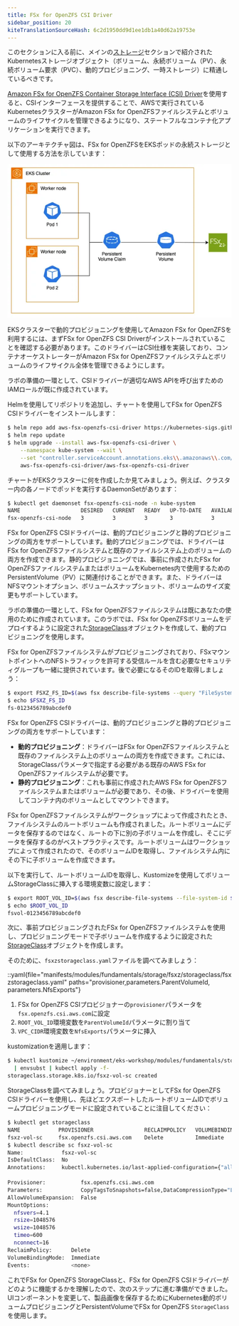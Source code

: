 ```yaml
---
title: FSx for OpenZFS CSI Driver
sidebar_position: 20
kiteTranslationSourceHash: 6c2d1950dd9d1ee1db1a40d62a19753e
---
```


このセクションに入る前に、メインの[ストレージ](../index.md)セクションで紹介されたKubernetesストレージオブジェクト（ボリューム、永続ボリューム（PV）、永続ボリューム要求（PVC）、動的プロビジョニング、一時ストレージ）に精通しているべきです。

[Amazon FSx for OpenZFS Container Storage Interface (CSI) Driver](https://github.com/kubernetes-sigs/aws-fsx-openzfs-csi-driver)を使用すると、CSIインターフェースを提供することで、AWSで実行されているKubernetesクラスターがAmazon FSx for OpenZFSファイルシステムとボリュームのライフサイクルを管理できるようになり、ステートフルなコンテナ化アプリケーションを実行できます。

以下のアーキテクチャ図は、FSx for OpenZFSをEKSポッドの永続ストレージとして使用する方法を示しています：

![FSx for OpenZFSを使用したアセット](./assets/fsxz-storage.webp)

EKSクラスターで動的プロビジョニングを使用してAmazon FSx for OpenZFSを利用するには、まずFSx for OpenZFS CSI Driverがインストールされていることを確認する必要があります。このドライバーはCSI仕様を実装しており、コンテナオーケストレーターがAmazon FSx for OpenZFSファイルシステムとボリュームのライフサイクル全体を管理できるようにします。

ラボの準備の一環として、CSIドライバーが適切なAWS APIを呼び出すためのIAMロールが既に作成されています。

Helmを使用してリポジトリを追加し、チャートを使用してFSx for OpenZFS CSIドライバーをインストールします：

```bash timeout=300 wait=60
$ helm repo add aws-fsx-openzfs-csi-driver https://kubernetes-sigs.github.io/aws-fsx-openzfs-csi-driver
$ helm repo update
$ helm upgrade --install aws-fsx-openzfs-csi-driver \
    --namespace kube-system --wait \
    --set "controller.serviceAccount.annotations.eks\\.amazonaws\\.com/role-arn"="$FSXZ_IAM_ROLE" \
    aws-fsx-openzfs-csi-driver/aws-fsx-openzfs-csi-driver
```

チャートがEKSクラスターに何を作成したか見てみましょう。例えば、クラスター内の各ノードでポッドを実行するDaemonSetがあります：

```bash
$ kubectl get daemonset fsx-openzfs-csi-node -n kube-system
NAME                   DESIRED   CURRENT   READY   UP-TO-DATE   AVAILABLE   NODE SELECTOR                 AGE
fsx-openzfs-csi-node   3         3         3       3            3           kubernetes.io/os=linux        52s
```

FSx for OpenZFS CSIドライバーは、動的プロビジョニングと静的プロビジョニングの両方をサポートしています。動的プロビジョニングでは、ドライバーはFSx for OpenZFSファイルシステムと既存のファイルシステム上のボリュームの両方を作成できます。静的プロビジョニングでは、事前に作成されたFSx for OpenZFSファイルシステムまたはボリュームをKubernetes内で使用するためのPersistentVolume（PV）に関連付けることができます。また、ドライバーはNFSマウントオプション、ボリュームスナップショット、ボリュームのサイズ変更もサポートしています。

ラボの準備の一環として、FSx for OpenZFSファイルシステムは既にあなたの使用のために作成されています。このラボでは、FSx for OpenZFSボリュームをデプロイするように設定された[StorageClass](https://kubernetes.io/docs/concepts/storage/storage-classes/)オブジェクトを作成して、動的プロビジョニングを使用します。

FSx for OpenZFSファイルシステムがプロビジョニングされており、FSxマウントポイントへのNFSトラフィックを許可する受信ルールを含む必要なセキュリティグループも一緒に提供されています。後で必要になるそのIDを取得しましょう：

```bash
$ export FSXZ_FS_ID=$(aws fsx describe-file-systems --query "FileSystems[?Tags[?Key=='Name' && Value=='$EKS_CLUSTER_NAME-FSxZ']] | [0].FileSystemId" --output text)
$ echo $FSXZ_FS_ID
fs-0123456789abcdef0
```

FSx for OpenZFS CSIドライバーは、動的プロビジョニングと静的プロビジョニングの両方をサポートしています：

- **動的プロビジョニング**：ドライバーはFSx for OpenZFSファイルシステムと既存のファイルシステム上のボリュームの両方を作成できます。これには、StorageClassパラメータで指定する必要がある既存のAWS FSx for OpenZFSファイルシステムが必要です。
- **静的プロビジョニング**：これも事前に作成されたAWS FSx for OpenZFSファイルシステムまたはボリュームが必要であり、その後、ドライバーを使用してコンテナ内のボリュームとしてマウントできます。

FSx for OpenZFSファイルシステムがワークショップによって作成されたとき、ファイルシステムのルートボリュームも作成されました。ルートボリュームにデータを保存するのではなく、ルートの下に別の子ボリュームを作成し、そこにデータを保存するのがベストプラクティスです。ルートボリュームはワークショップによって作成されたので、そのボリュームIDを取得し、ファイルシステム内にその下に子ボリュームを作成できます。

以下を実行して、ルートボリュームIDを取得し、Kustomizeを使用してボリュームStorageClassに挿入する環境変数に設定します：

```bash
$ export ROOT_VOL_ID=$(aws fsx describe-file-systems --file-system-id $FSXZ_FS_ID | jq -r '.FileSystems[] | .OpenZFSConfiguration.RootVolumeId')
$ echo $ROOT_VOL_ID
fsvol-0123456789abcdef0
```

次に、事前プロビジョニングされたFSx for OpenZFSファイルシステムを使用し、プロビジョニングモードで子ボリュームを作成するように設定された[StorageClass](https://kubernetes.io/docs/concepts/storage/storage-classes/)オブジェクトを作成します。

そのために、`fsxzstorageclass.yaml`ファイルを調べてみましょう：

::yaml{file="manifests/modules/fundamentals/storage/fsxz/storageclass/fsxzstorageclass.yaml" paths="provisioner,parameters.ParentVolumeId, parameters.NfsExports"}

1. FSx for OpenZFS CSIプロビジョナーの`provisioner`パラメータを`fsx.openzfs.csi.aws.com`に設定
2. `ROOT_VOL_ID`環境変数を`ParentVolumeId`パラメータに割り当て
3. `VPC_CIDR`環境変数を`NfsExports`パラメータに挿入

kustomizationを適用します：

```bash
$ kubectl kustomize ~/environment/eks-workshop/modules/fundamentals/storage/fsxz/storageclass \
  | envsubst | kubectl apply -f-
storageclass.storage.k8s.io/fsxz-vol-sc created
```

StorageClassを調べてみましょう。プロビジョナーとしてFSx for OpenZFS CSIドライバーを使用し、先ほどエクスポートしたルートボリュームIDでボリュームプロビジョニングモードに設定されていることに注目してください：

```bash
$ kubectl get storageclass
NAME            PROVISIONER                RECLAIMPOLICY   VOLUMEBINDINGMODE      ALLOWVOLUMEEXPANSION   AGE
fsxz-vol-sc     fsx.openzfs.csi.aws.com    Delete          Immediate              false                  8m29s
$ kubectl describe sc fsxz-vol-sc
Name:            fsxz-vol-sc
IsDefaultClass:  No
Annotations:     kubectl.kubernetes.io/last-applied-configuration={"allowVolumeExpansion":false,"apiVersion":"storage.k8s.io/v1","kind":"StorageClass","metadata":{"annotations":{},"name":"fsxz-vol-sc"},"mountOptions":["nfsvers=4.1","rsize=1048576","wsize=1048576","timeo=600","nconnect=16"],"parameters":{"CopyTagsToSnapshots":"false","DataCompressionType":"\"LZ4\"","NfsExports":"[{\"ClientConfigurations\": [{\"Clients\": \"10.42.0.0/16\", \"Options\": [\"rw\",\"crossmnt\",\"no_root_squash\"]}]}]","OptionsOnDeletion":"[\"DELETE_CHILD_VOLUMES_AND_SNAPSHOTS\"]","ParentVolumeId":"\"fsvol-0efa720c2c77956a4\"","ReadOnly":"false","RecordSizeKiB":"128","ResourceType":"volume","Tags":"[{\"Key\": \"Name\", \"Value\": \"eks-workshop-data\"}]"},"provisioner":"fsx.openzfs.csi.aws.com","reclaimPolicy":"Delete"}

Provisioner:           fsx.openzfs.csi.aws.com
Parameters:            CopyTagsToSnapshots=false,DataCompressionType="LZ4",NfsExports=[{"ClientConfigurations": [{"Clients": "10.42.0.0/16", "Options": ["rw","crossmnt","no_root_squash"]}]}],OptionsOnDeletion=["DELETE_CHILD_VOLUMES_AND_SNAPSHOTS"],ParentVolumeId="fsvol-0efa720c2c77956a4",ReadOnly=false,RecordSizeKiB=128,ResourceType=volume,Tags=[{"Key": "Name", "Value": "eks-workshop-data"}]
AllowVolumeExpansion:  False
MountOptions:
  nfsvers=4.1
  rsize=1048576
  wsize=1048576
  timeo=600
  nconnect=16
ReclaimPolicy:      Delete
VolumeBindingMode:  Immediate
Events:             <none>
```

これでFSx for OpenZFS StorageClassと、FSx for OpenZFS CSIドライバーがどのように機能するかを理解したので、次のステップに進む準備ができました。UIコンポーネントを変更して、製品画像を保存するためにKubernetes動的ボリュームプロビジョニングとPersistentVolumeでFSx for OpenZFS `StorageClass`を使用します。
